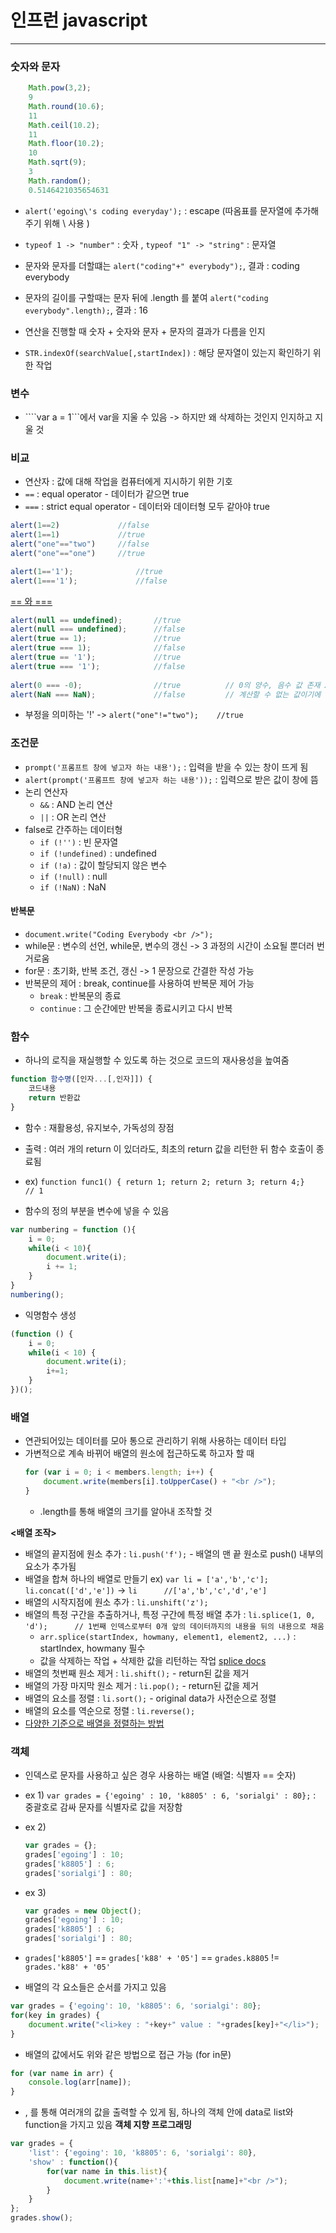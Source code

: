 # 인프런 javascript

------

### 숫자와 문자
```javascript
    Math.pow(3,2);
    9
    Math.round(10.6);
    11
    Math.ceil(10.2);
    11
    Math.floor(10.2);
    10
    Math.sqrt(9);
    3
    Math.random();
    0.5146421035654631
```

- ```alert('egoing\'s coding everyday');``` : escape (따옴표를 문자열에 추가해주기 위해 \ 사용 )
- ```typeof 1 -> "number"``` : 숫자 , ```typeof "1" -> "string"``` : 문자열

- 문자와 문자를 더할떄는 ```alert("coding"+" everybody");```, 결과 : coding everybody
- 문자의 길이를 구할때는 문자 뒤에 .length 를 붙여 ```alert("coding everybody".length);```, 결과 : 16
- 연산을 진행할 때 숫자 + 숫자와 문자 + 문자의 결과가 다름을 인지
- ```STR.indexOf(searchValue[,startIndex])``` : 해당 문자열이 있는지 확인하기 위한 작업

### 변수
- ````var a = 1```에서 var을 지울 수 있음 -> 하지만 왜 삭제하는 것인지 인지하고 지울 것


### 비교
- 연산자 : 값에 대해 작업을 컴퓨터에게 지시하기 위한 기호
- ```==``` : equal operator - 데이터가 같으면 true
- ```===``` : strict equal operator - 데이터와 데이터형 모두 같아야  true
```javascript
alert(1==2)             //false
alert(1==1)             //true
alert("one"=="two")     //false 
alert("one"=="one")     //true

alert(1=='1');              //true
alert(1==='1');             //false
```
[== 와 ===](https://dorey.github.io/JavaScript-Equality-Table/)
```javascript
alert(null == undefined);       //true
alert(null === undefined);      //false
alert(true == 1);               //true
alert(true === 1);              //false
alert(true == '1');             //true
alert(true === '1');            //false
 
alert(0 === -0);                //true          // 0의 양수, 음수 값 존재 X -> true 리턴
alert(NaN === NaN);             //false         // 계산할 수 없는 값이기에 false 리턴
```
- 부정을 의미하는 '!' -> ```alert("one"!="two");    //true``` 

### 조건문
- ```prompt('프롬프트 창에 넣고자 하는 내용');``` : 입력을 받을 수 있는 창이 뜨게 됨
- ```alert(prompt('프롬프트 창에 넣고자 하는 내용'));``` : 입력으로 받은 값이 창에 뜸
- 논리 연산자
    - ```&&``` : AND 논리 연산
    - ```||``` : OR 논리 연산
- false로 간주하는 데이터형
    - ```if (!'')``` : 빈 문자열
    - ```if (!undefined)``` : undefined
    - ```if (!a)``` : 값이 할당되지 않은 변수
    - ```if (!null)``` : null
    - ```if (!NaN)``` : NaN

#### 반복문
- ```document.write("Coding Everybody <br />");```
- while문 : 변수의 선언, while문, 변수의 갱신 -> 3 과정의 시간이 소요될 뿐더러 번거로움
- for문 : 초기화, 반복 조건, 갱신 -> 1 문장으로 간결한 작성 가능
- 반복문의 제어 : break, continue를 사용하여 반복문 제어 가능
    - ```break``` : 반복문의 종료
    - ```continue``` : 그 순간에만 반복을 종료시키고 다시 반복

### 함수
- 하나의 로직을 재실행할 수 있도록 하는 것으로 코드의 재사용성을 높여줌
```javascript
function 함수명([인자...[,인자]]) {
    코드내용
    return 반환값
}
```
- 함수 : 재활용성, 유지보수, 가독성의 장점
- 출력 : 여러 개의 return 이 있더라도, 최초의 return 값을 리턴한 뒤 함수 호출이 종료됨
- ex) ```function func1() { return 1; return 2; return 3; return 4;}    // 1 ```

- 함수의 정의 부분을 변수에 넣을 수 있음
```javascript
var numbering = function (){
    i = 0;
    while(i < 10){
        document.write(i);
        i += 1;
    }   
}
numbering();
```
- 익명함수 생성
```javascript
(function () {
    i = 0;
    while(i < 10) {
        document.write(i);
        i+=1;
    }
})();
```

### 배열
- 연관되어있는 데이터를 모아 통으로 관리하기 위해 사용하는 데이터 타입
- 가변적으로 계속 바뀌어 배열의 원소에 접근하도록 하고자 할 때
    ```javascript
    for (var i = 0; i < members.length; i++) {
        document.write(members[i].toUpperCase() + "<br />");
    }
    ```
    - .length를 통해 배열의 크기를 알아내 조작할 것

**<배열 조작>**
- 배열의 끝지점에 원소 추가 : ```li.push('f');``` - 배열의 맨 끝 원소로 push() 내부의 요소가 추가됨
- 배열을 합쳐 하나의 배열로 만들기 ex) ```var li = ['a','b','c']; li.concat(['d','e'])``` -> ```li      //['a','b','c','d','e']```
- 배열의 시작지점에 원소 추가 : ```li.unshift('z');```
- 배열의 특정 구간을 추출하거나, 특정 구간에 특정 배열 추가 : ```li.splice(1, 0, 'd');      // 1번째 인덱스로부터 0개 앞의 데이터까지의 내용을 뒤의 내용으로 채움```
    - ```arr.splice(startIndex, howmany, element1, element2, ...)``` : startIndex, howmany 필수
    - 값을 삭제하는 작업 + 삭제한 값을 리턴하는 작업 [splice docs](https://opentutorials.org/course/50/110)
- 배열의 첫번째 원소 제거 : ```li.shift();``` - return된 값을 제거
- 배열의 가장 마지막 원소 제거 : ```li.pop();``` - return된 값을 제거
- 배열의 요소를 정렬 : ```li.sort();``` - original data가 사전순으로 정렬
- 배열의 요소를 역순으로 정렬 : ```li.reverse();```
- [다양한 기준으로 배열을 정렬하는 방법](https://opentutorials.org/course/50/109)

### 객체
- 인덱스로 문자를 사용하고 싶은 경우 사용하는 배열 (배열: 식별자 == 숫자)
- ex 1) ```var grades = {'egoing' : 10, 'k8805' : 6, 'sorialgi' : 80};``` : 중괄호로 감싸 문자를 식별자로 값을 저장함
- ex 2)
    ```javascript
    var grades = {};
    grades['egoing'] : 10;
    grades['k8805'] : 6;
    grades['sorialgi'] : 80;
    ```
- ex 3) 
    ```javascript
    var grades = new Object();
    grades['egoing'] : 10;
    grades['k8805'] : 6;
    grades['sorialgi'] : 80;
    ```
- ```grades['k8805']``` == ```grades['k88' + '05']``` == ```grades.k8805``` != ```grades.'k88' + '05'```

- 배열의 각 요소들은 순서를 가지고 있음
```javascript
var grades = {'egoing': 10, 'k8805': 6, 'sorialgi': 80};
for(key in grades) {
    document.write("<li>key : "+key+" value : "+grades[key]+"</li>");
}
```
- 배열의 값에서도 위와 같은 방법으로 접근 가능 (for in문)
```javascript
for (var name in arr) {
    console.log(arr[name]);
}
```
- , 를 통해 여러개의 값을 출력할 수 있게 됨, 하나의 객체 안에 data로 list와 function을 가지고 있음 **객체 지향 프로그래밍**
```javascript
var grades = {
    'list': {'egoing': 10, 'k8805': 6, 'sorialgi': 80},
    'show' : function(){
        for(var name in this.list){
            document.write(name+':'+this.list[name]+"<br />");
        }
    }
};
grades.show();
```